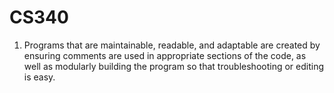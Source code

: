 # CS340
1. Programs that are maintainable, readable, and adaptable are created by ensuring comments are used in appropriate sections of the code, as well as modularly building the program so that troubleshooting or editing is easy.

